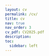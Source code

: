 ```yaml
---
layout: cv
permalink: /cv/
title: cv
nav: true
nav_order: 3
cv_pdf: CV2025.pdf
description:
toc:
  sidebar: left
---
```

